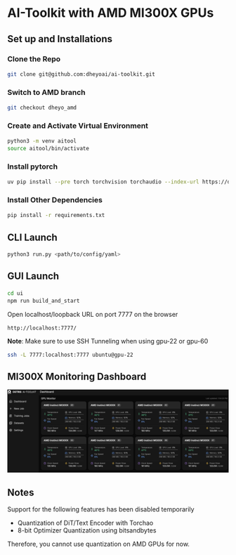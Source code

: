 # AI-Toolkit with AMD MI300X GPUs

## Set up and Installations

### Clone the Repo
```bash
git clone git@github.com:dheyoai/ai-toolkit.git
```

### Switch to AMD branch
```bash
git checkout dheyo_amd
```

### Create and Activate Virtual Environment

```bash
python3 -m venv aitool
source aitool/bin/activate
```

### Install pytorch

```bash
uv pip install --pre torch torchvision torchaudio --index-url https://download.pytorch.org/whl/nightly/rocm6.4
```

### Install Other Dependencies

```bash
pip install -r requirements.txt
```

## CLI Launch
```bash
python3 run.py <path/to/config/yaml>
```

## GUI Launch

```bash
cd ui
npm run build_and_start
```

Open localhost/loopback URL on port 7777 on the browser
```
http://localhost:7777/
```

**Note**: Make sure to use SSH Tunneling when using gpu-22 or gpu-60 
```bash
ssh -L 7777:localhost:7777 ubuntu@gpu-22
```

## MI300X Monitoring Dashboard
![AMD MI300X Dashboard](./assets/gpu_dashboard.png)

## Notes

Support for the following features has been disabled temporarily 
- Quantization of DiT/Text Encoder with Torchao
- 8-bit Optimizer Quantization using bitsandbytes

Therefore, you cannot use quantization on AMD GPUs for now. 